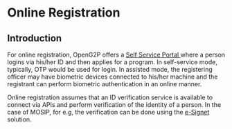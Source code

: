 # Online Registration

## Introduction

For online registration, OpenG2P offers a [Self Service Portal ](../self-service-portal/)where a person logins via his/her ID and then applies for a program. In self-service mode, typically, OTP would be used for login. In assisted mode, the registering officer may have biometric devices connected to his/her machine and the registrant can perform biometric authentication in an online manner.&#x20;

Online registration assumes that an ID verification service is available to connect via APIs and perform verification of the identity of a person. In the case of MOSIP, for e.g, the verification can be done using the [e-Signet](https://docs.mosip.io/1.2.0/integrations/e-signet) solution.
